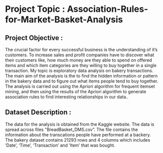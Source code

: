 # Project Topic : Association-Rules-for-Market-Basket-Analysis

## Project Objective :
The crucial factor for every successful business is the understanding of it’s customers. To increase sales and profit companies have to discover what their customers like, how much money are they able to spend on offered items and which item categories are they willing to buy together in a single transaction. My topic is exploratory data analysis on bakery transactions. The main aim of the analysis is the to find the hidden information or pattern in the bakery data and to figure out what items people tend to buy together. The analysis is carried out using the Apriori algorithm for frequent itemset mining, and then using the results of the Apriori algorithm to generate association rules to find interesting relationships in our data..

## Dataset Description : 
The data for the analysis is obtained from the Kaggle website. The data is spread across files "BreadBasket_DMS.csv”. The file contains the information about the transcations people have performed at a backery. The bakery dataset contains 21293 rows and 4 columns which includes ‘Date’, ‘Time’, ‘Transaction’ and ‘Item’ that was bought.

